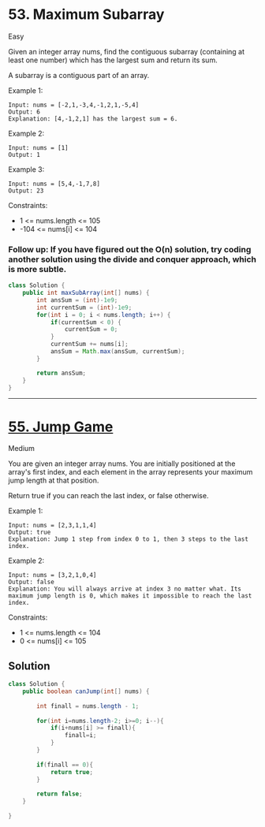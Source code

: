 # 53. Maximum Subarray
Easy


Given an integer array nums, find the contiguous subarray (containing at least one number) which has the largest sum and return its sum.

A subarray is a contiguous part of an array.

 

Example 1:
```
Input: nums = [-2,1,-3,4,-1,2,1,-5,4]
Output: 6
Explanation: [4,-1,2,1] has the largest sum = 6.
```
Example 2:
```
Input: nums = [1]
Output: 1
```
Example 3:
```
Input: nums = [5,4,-1,7,8]
Output: 23
 ```

Constraints:

- 1 <= nums.length <= 105
- -104 <= nums[i] <= 104
 

### Follow up: If you have figured out the O(n) solution, try coding another solution using the divide and conquer approach, which is more subtle.

```java
class Solution {
    public int maxSubArray(int[] nums) {
        int ansSum = (int)-1e9;
        int currentSum = (int)-1e9;
        for(int i = 0; i < nums.length; i++) {
            if(currentSum < 0) {
                currentSum = 0;
            }
            currentSum += nums[i];
            ansSum = Math.max(ansSum, currentSum);
        }

        return ansSum;
    }
}
```
---
# [55. Jump Game](https://leetcode.com/problems/jump-game/)
Medium

You are given an integer array nums. You are initially positioned at the array's first index, and each element in the array represents your maximum jump length at that position.

Return true if you can reach the last index, or false otherwise.

 

Example 1:
```
Input: nums = [2,3,1,1,4]
Output: true
Explanation: Jump 1 step from index 0 to 1, then 3 steps to the last index.
```
Example 2:
```
Input: nums = [3,2,1,0,4]
Output: false
Explanation: You will always arrive at index 3 no matter what. Its maximum jump length is 0, which makes it impossible to reach the last index.
 ```

Constraints:

- 1 <= nums.length <= 104
- 0 <= nums[i] <= 105


## Solution
```java
class Solution {
    public boolean canJump(int[] nums) {
        
        int finall = nums.length - 1;
        
        for(int i=nums.length-2; i>=0; i--){
            if(i+nums[i] >= finall){
                finall=i;
            }
        }
        
        if(finall == 0){
            return true;
        }
        
        return false;
    }
    
}

```
